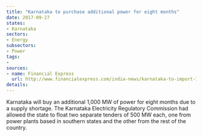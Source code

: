 ```yaml
---
title: "Karnataka to purchase additional power for eight months"
date: 2017-09-27
states:
- Karnataka
sectors:
- Energy
subsectors:
- Power
tags:
- 
sources:
- name: Financial Express
  url: http://www.financialexpress.com/india-news/karnataka-to-import-1000-mw-power/860891/
details:
---
```


Karnataka will buy an additional 1,000 MW of power for eight months due to a supply shortage. The Karnataka Electricity Regulatory Commission had allowed the state to float two separate tenders of 500 MW each, one from power plants based in southern states and the other from the rest of the country. 
